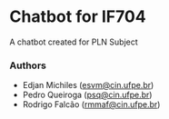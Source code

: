 # Chatbot for IF704

A chatbot created for PLN Subject

### Authors

* Edjan Michiles (esvm@cin.ufpe.br)
* Pedro Queiroga (psq@cin.ufpe.br)
* Rodrigo Falcão (rmmaf@cin.ufpe.br)